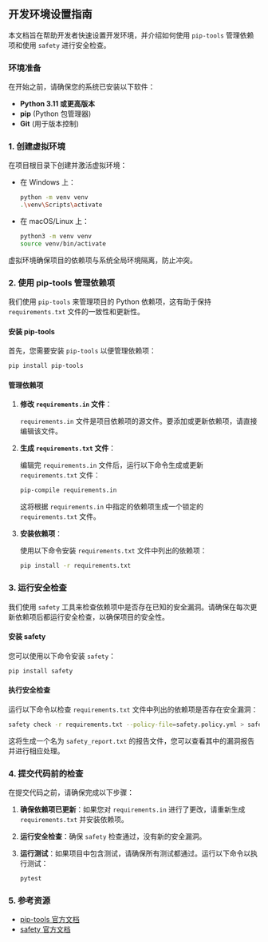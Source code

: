 ## 开发环境设置指南

本文档旨在帮助开发者快速设置开发环境，并介绍如何使用 `pip-tools` 管理依赖项和使用 `safety` 进行安全检查。

### 环境准备

在开始之前，请确保您的系统已安装以下软件：

- **Python 3.11 或更高版本**
- **pip** (Python 包管理器)
- **Git** (用于版本控制)

### 1. 创建虚拟环境

在项目根目录下创建并激活虚拟环境：

- 在 Windows 上：

  ```bash
  python -m venv venv
  .\venv\Scripts\activate
  ```

- 在 macOS/Linux 上：

  ```bash
  python3 -m venv venv
  source venv/bin/activate
  ```

虚拟环境确保项目的依赖项与系统全局环境隔离，防止冲突。

### 2. 使用 pip-tools 管理依赖项

我们使用 `pip-tools` 来管理项目的 Python 依赖项，这有助于保持 `requirements.txt` 文件的一致性和更新性。

#### 安装 pip-tools

首先，您需要安装 `pip-tools` 以便管理依赖项：

```bash
pip install pip-tools
```

#### 管理依赖项

1. **修改 `requirements.in` 文件**：

   `requirements.in` 文件是项目依赖项的源文件。要添加或更新依赖项，请直接编辑该文件。

2. **生成 `requirements.txt` 文件**：

   编辑完 `requirements.in` 文件后，运行以下命令生成或更新 `requirements.txt` 文件：

   ```bash
   pip-compile requirements.in
   ```

   这将根据 `requirements.in` 中指定的依赖项生成一个锁定的 `requirements.txt` 文件。

3. **安装依赖项**：

   使用以下命令安装 `requirements.txt` 文件中列出的依赖项：

   ```bash
   pip install -r requirements.txt
   ```

### 3. 运行安全检查

我们使用 `safety` 工具来检查依赖项中是否存在已知的安全漏洞。请确保在每次更新依赖项后都运行安全检查，以确保项目的安全性。

#### 安装 safety

您可以使用以下命令安装 `safety`：

```bash
pip install safety
```

#### 执行安全检查

运行以下命令以检查 `requirements.txt` 文件中列出的依赖项是否存在安全漏洞：

```bash
safety check -r requirements.txt --policy-file=safety.policy.yml > safety_report.txt
```

这将生成一个名为 `safety_report.txt` 的报告文件，您可以查看其中的漏洞报告并进行相应处理。

### 4. 提交代码前的检查

在提交代码之前，请确保完成以下步骤：

1. **确保依赖项已更新**：如果您对 `requirements.in` 进行了更改，请重新生成 `requirements.txt` 并安装依赖项。

2. **运行安全检查**：确保 `safety` 检查通过，没有新的安全漏洞。

3. **运行测试**：如果项目中包含测试，请确保所有测试都通过。运行以下命令以执行测试：

   ```bash
   pytest
   ```

### 5. 参考资源

- [pip-tools 官方文档](https://github.com/jazzband/pip-tools)
- [safety 官方文档](https://pyup.io/safety/)